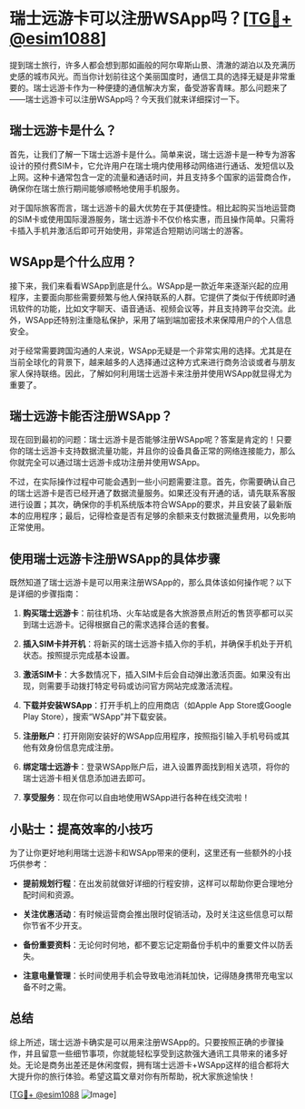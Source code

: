 # 瑞士远游卡可以注册WSApp吗？[[TG💪+ @esim1088](https://t.me/s/esim1088)]

提到瑞士旅行，许多人都会想到那如画般的阿尔卑斯山景、清澈的湖泊以及充满历史感的城市风光。而当你计划前往这个美丽国度时，通信工具的选择无疑是非常重要的。瑞士远游卡作为一种便捷的通信解决方案，备受游客青睐。那么问题来了——瑞士远游卡可以注册WSApp吗？今天我们就来详细探讨一下。

## 瑞士远游卡是什么？

首先，让我们了解一下瑞士远游卡是什么。简单来说，瑞士远游卡是一种专为游客设计的预付费SIM卡，它允许用户在瑞士境内使用移动网络进行通话、发短信以及上网。这种卡通常包含一定的流量和通话时间，并且支持多个国家的运营商合作，确保你在瑞士旅行期间能够顺畅地使用手机服务。

对于国际旅客而言，瑞士远游卡的最大优势在于其便捷性。相比起购买当地运营商的SIM卡或使用国际漫游服务，瑞士远游卡不仅价格实惠，而且操作简单。只需将卡插入手机并激活后即可开始使用，非常适合短期访问瑞士的游客。

## WSApp是个什么应用？

接下来，我们来看看WSApp到底是什么。WSApp是一款近年来逐渐兴起的应用程序，主要面向那些需要频繁与他人保持联系的人群。它提供了类似于传统即时通讯软件的功能，比如文字聊天、语音通话、视频会议等，并且支持跨平台交流。此外，WSApp还特别注重隐私保护，采用了端到端加密技术来保障用户的个人信息安全。

对于经常需要跨国沟通的人来说，WSApp无疑是一个非常实用的选择。尤其是在当前全球化的背景下，越来越多的人选择通过这种方式来进行商务洽谈或者与朋友家人保持联络。因此，了解如何利用瑞士远游卡来注册并使用WSApp就显得尤为重要了。

## 瑞士远游卡能否注册WSApp？

现在回到最初的问题：瑞士远游卡是否能够注册WSApp呢？答案是肯定的！只要你的瑞士远游卡支持数据流量功能，并且你的设备具备正常的网络连接能力，那么你就完全可以通过瑞士远游卡成功注册并使用WSApp。

不过，在实际操作过程中可能会遇到一些小问题需要注意。首先，你需要确认自己的瑞士远游卡是否已经开通了数据流量服务。如果还没有开通的话，请先联系客服进行设置；其次，确保你的手机系统版本符合WSApp的要求，并且安装了最新版本的应用程序；最后，记得检查是否有足够的余额来支付数据流量费用，以免影响正常使用。

## 使用瑞士远游卡注册WSApp的具体步骤

既然知道了瑞士远游卡是可以用来注册WSApp的，那么具体该如何操作呢？以下是详细的步骤指南：

1. **购买瑞士远游卡**：前往机场、火车站或是各大旅游景点附近的售货亭都可以买到瑞士远游卡。记得根据自己的需求选择合适的套餐。
   
2. **插入SIM卡并开机**：将新买的瑞士远游卡插入你的手机，并确保手机处于开机状态。按照提示完成基本设置。

3. **激活SIM卡**：大多数情况下，插入SIM卡后会自动弹出激活页面。如果没有出现，则需要手动拨打特定号码或访问官方网站完成激活流程。

4. **下载并安装WSApp**：打开手机上的应用商店（如Apple App Store或Google Play Store），搜索“WSApp”并下载安装。

5. **注册账户**：打开刚刚安装好的WSApp应用程序，按照指引输入手机号码或其他有效身份信息完成注册。

6. **绑定瑞士远游卡**：登录WSApp账户后，进入设置界面找到相关选项，将你的瑞士远游卡相关信息添加进去即可。

7. **享受服务**：现在你可以自由地使用WSApp进行各种在线交流啦！

## 小贴士：提高效率的小技巧

为了让你更好地利用瑞士远游卡和WSApp带来的便利，这里还有一些额外的小技巧供参考：

- **提前规划行程**：在出发前就做好详细的行程安排，这样可以帮助你更合理地分配时间和资源。
  
- **关注优惠活动**：有时候运营商会推出限时促销活动，及时关注这些信息可以帮你节省不少开支。

- **备份重要资料**：无论何时何地，都不要忘记定期备份手机中的重要文件以防丢失。

- **注意电量管理**：长时间使用手机会导致电池消耗加快，记得随身携带充电宝以备不时之需。

## 总结

综上所述，瑞士远游卡确实是可以用来注册WSApp的。只要按照正确的步骤操作，并且留意一些细节事项，你就能轻松享受到这款强大通讯工具带来的诸多好处。无论是商务出差还是休闲度假，拥有瑞士远游卡+WSApp这样的组合都将大大提升你的旅行体验。希望这篇文章对你有所帮助，祝大家旅途愉快！

[[TG💪+ @esim1088](https://t.me/s/esim1088) ![Image](https://i.postimg.cc/4NQfJmqS/Snipaste-2025-05-13-00-14-12.png)]
